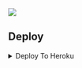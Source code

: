 

<img src="https://te.legra.ph/file/08d9ea8216912817d5184.jpg">


## Deploy

<details><summary>Deploy To Heroku</summary>
[![Deploy](https://www.herokucdn.com/deploy/button.svg)](https://heroku.com/deploy?template=https://github.com/NewGangster/LyricsBot)



## Variables

- `API_ID` :- Your API_ID, Get This Value From [my.telegram.org/](https://my.telegram.org/)
- `API_HASH` :- Your API_HASH From [my.telegram.org/](https://my.telegram.org/)
- `BOT_TOKEN` :- Your BOT_TOKEN From [@BotFather](https://telegram.me/BotFather) Get This Value When Create Bot




